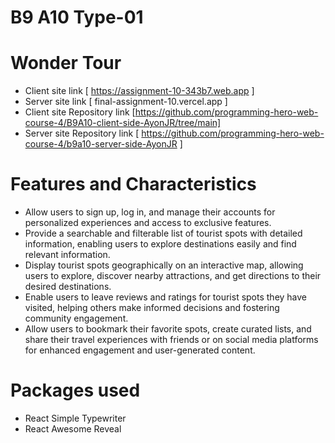 

# B9 A10 Type-01



# Wonder Tour
- Client site link  [ https://assignment-10-343b7.web.app ]
- Server site link  [ final-assignment-10.vercel.app  ]
- Client site Repository link [https://github.com/programming-hero-web-course-4/B9A10-client-side-AyonJR/tree/main]
- Server site Repository link [ https://github.com/programming-hero-web-course-4/b9a10-server-side-AyonJR ]

# Features and Characteristics 

-  Allow users to sign up, log in, and manage their accounts for personalized experiences and access to exclusive features.
- Provide a searchable and filterable list of tourist spots with detailed information, enabling users to explore destinations easily and find relevant information.
- Display tourist spots geographically on an interactive map, allowing users to explore, discover nearby attractions, and get directions to their desired destinations.
- Enable users to leave reviews and ratings for tourist spots they have visited, helping others make informed decisions and fostering community engagement.
- Allow users to bookmark their favorite spots, create curated lists, and share their travel experiences with friends or on social media platforms for enhanced engagement and user-generated content.

# Packages used
- React Simple Typewriter 
- React Awesome Reveal
